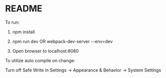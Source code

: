 README
=================

To run:

1) npm install

2) npm run dev OR webpack-dev-server --env=dev

3) Open browser to localhost:8080


To utilize auto compile on change:

Turn off Safe Write in Settings -> Appearance & Behavior -> System Settings